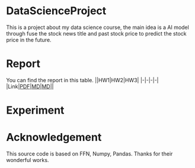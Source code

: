 # DataScienceProject
This is a project about my data science course, the main idea is a AI model through fuse the stock news title and past stock price to predict the stock price in the future.

# Report

You can find the report in this table.
||HW1|HW2|HW3|
|-|-|-|-|
|Link|[PDF](./HWreport/HW1_109511068.pdf)|[MD](./HWreport/hw2.md)|[MD](./HWreport/hw3.md)||


# Experiment

# Acknowledgement
This source code is based on FFN, Numpy, Pandas. Thanks for their wonderful works.